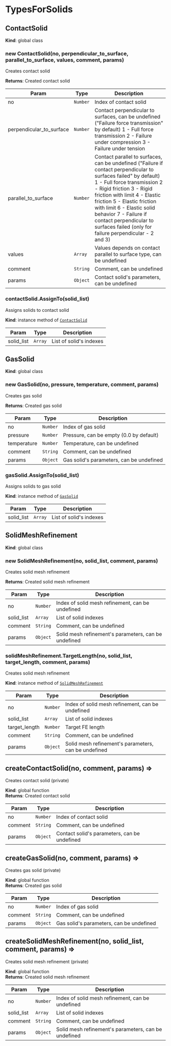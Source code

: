 # TypesForSolids


## ContactSolid
**Kind**: global class  


### new ContactSolid(no, perpendicular_to_surface, parallel_to_surface, values, comment, params)
Creates contact solid

**Returns**: Created contact solid  

| Param | Type | Description |
| --- | --- | --- |
| no | <code>Number</code> | Index of contact solid |
| perpendicular_to_surface | <code>Number</code> | Contact perpendicular to surfaces, can be undefined ("Failure force transmission" by default) 														1 - Full force transmission 														2 - Failure under compression 														3 - Failure under tension |
| parallel_to_surface | <code>Number</code> | Contact parallel to surfaces, can be undefined ("Failure if contact perpendicular to surfaces failed" by default) 														1 - Full force transmission 														2 - Rigid friction 														3 - Rigid friction with limit 														4 - Elastic friction 														5 - Elastic friction with limit 														6 - Elastic solid behavior 														7 - Failure if contact perpendicular to surfaces failed (only for failure perpendicular - 2 and 3) |
| values | <code>Array</code> | Values depends on contact parallel to surface type, can be undefined |
| comment | <code>String</code> | Comment, can be undefined |
| params | <code>Object</code> | Contact solid's parameters, can be undefined |

<a name="ContactSolid+AssignTo"></a>

### contactSolid.AssignTo(solid_list)
Assigns solids to contact solid

**Kind**: instance method of [<code>ContactSolid</code>](#ContactSolid)  

| Param | Type | Description |
| --- | --- | --- |
| solid_list | <code>Array</code> | List of solid's indexes |

<a name="GasSolid"></a>

## GasSolid
**Kind**: global class  


### new GasSolid(no, pressure, temperature, comment, params)
Creates gas solid

**Returns**: Created gas solid  

| Param | Type | Description |
| --- | --- | --- |
| no | <code>Number</code> | Index of gas solid |
| pressure | <code>Number</code> | Pressure, can be empty (0.0 by default) |
| temperature | <code>Number</code> | Temperature, can be undefined |
| comment | <code>String</code> | Comment, can be undefined |
| params | <code>Object</code> | Gas solid's parameters, can be undefined |

<a name="GasSolid+AssignTo"></a>

### gasSolid.AssignTo(solid_list)
Assigns solids to gas solid

**Kind**: instance method of [<code>GasSolid</code>](#GasSolid)  

| Param | Type | Description |
| --- | --- | --- |
| solid_list | <code>Array</code> | List of solid's indexes |

<a name="SolidMeshRefinement"></a>

## SolidMeshRefinement
**Kind**: global class  


### new SolidMeshRefinement(no, solid_list, comment, params)
Creates solid mesh refinement

**Returns**: Created solid mesh refinement  

| Param | Type | Description |
| --- | --- | --- |
| no | <code>Number</code> | Index of solid mesh refinement, can be undefined |
| solid_list | <code>Array</code> | List of solid indexes |
| comment | <code>String</code> | Comment, can be undefined |
| params | <code>Object</code> | Solid mesh refinement's parameters, can be undefined |

<a name="SolidMeshRefinement+TargetLength"></a>

### solidMeshRefinement.TargetLength(no, solid_list, target_length, comment, params)
Creates solid mesh refinement

**Kind**: instance method of [<code>SolidMeshRefinement</code>](#SolidMeshRefinement)  

| Param | Type | Description |
| --- | --- | --- |
| no | <code>Number</code> | Index of solid mesh refinement, can be undefined |
| solid_list | <code>Array</code> | List of solid indexes |
| target_length | <code>Number</code> | Target FE length |
| comment | <code>String</code> | Comment, can be undefined |
| params | <code>Object</code> | Solid mesh refinement's parameters, can be undefined |

<a name="createContactSolid"></a>

## createContactSolid(no, comment, params) ⇒
Creates contact solid (private)

**Kind**: global function  
**Returns**: Created contact solid  

| Param | Type | Description |
| --- | --- | --- |
| no | <code>Number</code> | Index of contact solid |
| comment | <code>String</code> | Comment, can be undefined |
| params | <code>Object</code> | Contact solid's parameters, can be undefined |

<a name="createGasSolid"></a>

## createGasSolid(no, comment, params) ⇒
Creates gas solid (private)

**Kind**: global function  
**Returns**: Created gas solid  

| Param | Type | Description |
| --- | --- | --- |
| no | <code>Number</code> | Index of gas solid |
| comment | <code>String</code> | Comment, can be undefined |
| params | <code>Object</code> | Gas solid's parameters, can be undefined |

<a name="createSolidMeshRefinement"></a>

## createSolidMeshRefinement(no, solid_list, comment, params) ⇒
Creates solid mesh refinement (private)

**Kind**: global function  
**Returns**: Created solid mesh refinement  

| Param | Type | Description |
| --- | --- | --- |
| no | <code>Number</code> | Index of solid mesh refinement, can be undefined |
| solid_list | <code>Array</code> | List of solid indexes |
| comment | <code>String</code> | Comment, can be undefined |
| params | <code>Object</code> | Solid mesh refinement's parameters, can be undefined |

